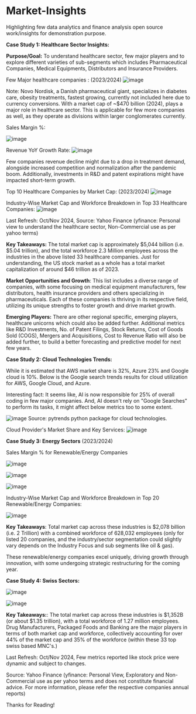 # Market-Insights

Highlighting few data analytics and finance analysis open source work/insights for demonstration purpose.

**Case Study 1: Healthcare Sector Insights:**

**Purpose/Goal:** To understand healthcare sector, few major players and to explore different varieties of sub-segments which includes Pharmaceutical Companies, Medical Equipments, Distributors and Insurance Providers. 

Few Major healthcare companies : (2023/2024)
![image](https://github.com/user-attachments/assets/3192e4a4-6477-41b7-99f4-f708b6f1be94)

Note: Novo Nordisk, a Danish pharmaceutical giant, specializes in diabetes care, obesity treatments, fastest growing, currently not included here due to currency conversions. With a market cap of ~$470 billion (2024), plays a major role in healthcare sector. This is applicable for few more companies as well, as they operate as divisions within larger conglomerates currently.

Sales Margin %:

![image](https://github.com/user-attachments/assets/f468d4e8-6c85-46eb-832c-ec59cb739f71)

Revenue YoY Growth Rate:
![image](https://github.com/user-attachments/assets/45c657fe-1320-483d-be84-553db1d1975f)

Few companies revenue decline might due to a drop in treatment demand, alongside increased competition and normalization after the pandemic boom. Additionally, investments in R&D and patent expirations might have impacted short-term growth.

Top 10 Healthcare Companies by Market Cap: (2023/2024)
![image](https://github.com/user-attachments/assets/6f4dca65-4fc1-45ba-a713-bf50e72d4a96)

Industry-Wise Market Cap and Workforce Breakdown in Top 33 Healthcare Companies:
![image](https://github.com/user-attachments/assets/d9296762-8b15-47b8-b414-3063205593d0)

Last Refresh: Oct/Nov 2024, Source: Yahoo Finance (yfinance: Personal view to understand the healthcare sector, Non-Commercial use as per yahoo terms)

**Key Takeaways:** The total market cap is approximately $5,044 billion (i.e. $5.04 trillion), and the total workforce 2.3 Million employees across the industries in the above listed 33 healthcare companies. Just for understanding, the US stock market as a whole has a total market capitalization of around $46 trillion as of 2023.

**Market Opportunities and Growth**: This list includes a diverse range of companies, with some focusing on medical equipment manufacturers, few distributors, health insurance providers and others specializing in pharmaceuticals. Each of these companies is thriving in its respective field, utilizing its unique strengths to foster growth and drive market growth. 

**Emerging Players:** There are other regional specific, emerging players, healthcare unicorns which could also be added further. Additional metrics like R&D Investments, No. of Patent Filings, Stock Returns, Cost of Goods Sold (COGS), Mergers and Acquisitions, Cost to Revenue Ratio will also be added further, to build a better forecasting and predictive model for next few years. 

**Case Study 2: Cloud Technologies Trends:**

While it is estimated that AWS market share is 32%, Azure 23% and Google cloud is 10%. Below is the Google search trends results for cloud utilization for AWS, Google Cloud, and Azure.

Interesting fact: It seems like, AI is now responsible for 25% of overall coding in few major companies. And, AI doesn't rely on "Google Searches" to perform its tasks, it might affect below metrics too to some extent.

![image](https://github.com/user-attachments/assets/d6e9115f-e91b-47f3-b471-83a13355ee70)
    Source: pytrends python package for cloud technologies.

Cloud Provider's Market Share and Key Services:
![image](https://github.com/user-attachments/assets/60818517-2a35-4404-88ab-fc2b005f9883)



**Case Study 3: Energy Sectors** (2023/2024)

Sales Margin % for Renewable/Energy Companies

![image](https://github.com/user-attachments/assets/eabe0d09-4907-4801-ad64-da9ec7d7fcbb)


![image](https://github.com/user-attachments/assets/56e2a7c1-3491-40b8-8f4e-a3af6046991b)

![image](https://github.com/user-attachments/assets/33f67a1a-74e0-48d0-a1ab-940a1c3627fe)


Industry-Wise Market Cap and Workforce Breakdown in Top 20 Renewable/Energy Companies:

![image](https://github.com/user-attachments/assets/b20ffd5a-fbed-4bf3-8cc7-107dc9481097)

**Key Takeaways**: Total market cap across these industries is $2,078 billion (i.e. 2 Trillion) with a combined workforce of 628,032 employees (only for listed 20 companies, and the industry/sector segmentation could slightly vary depends on the Industry Focus and sub segments like oil & gas). 

These renewable/energy companies excel uniquely, driving growth through innovation, with some undergoing strategic restructuring for the coming year.


**Case Study 4: Swiss Sectors:**

![image](https://github.com/user-attachments/assets/f57e589d-c4b4-4d67-8347-d04f1dd0003a)

![image](https://github.com/user-attachments/assets/d3a1fbf4-0564-4b54-bc2f-4c0dab90ec80)

**Key Takeaways:**: The total market cap across these industries is $1,352B (or about $1.35 trillion), with a total workforce of 1.27 million employees. Drug Manufacturers, Packaged Foods and Banking are the major players in terms of both market cap and workforce, collectively accounting for over 44% of the market cap and 35% of the workforce (within these 33 top swiss based MNC's.) 

Last Refresh: Oct/Nov 2024, Few metrics reported like stock price were dynamic and subject to changes.

Source: Yahoo Finance (yfinance: Personal View, Exploratory and Non-Commercial use as per yahoo terms and does not constitute financial advice. For more information, please refer the respective companies annual reports)

Thanks for Reading!


